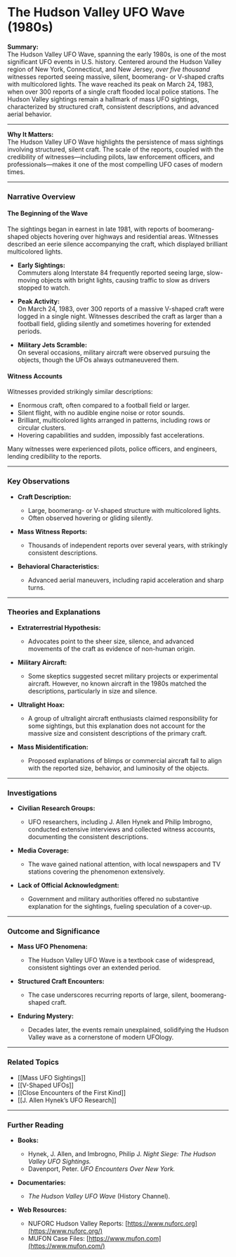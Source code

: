 # The Hudson Valley UFO Wave (1980s)

**Summary:**  
The Hudson Valley UFO Wave, spanning the early 1980s, is one of the most significant UFO events in U.S. history. Centered around the Hudson Valley region of New York, Connecticut, and New Jersey, *over five thousand* witnesses reported seeing massive, silent, boomerang- or V-shaped crafts with multicolored lights. The wave reached its peak on March 24, 1983, when over 300 reports of a single craft flooded local police stations. The Hudson Valley sightings remain a hallmark of mass UFO sightings, characterized by structured craft, consistent descriptions, and advanced aerial behavior.

---

**Why It Matters:**  
The Hudson Valley UFO Wave highlights the persistence of mass sightings involving structured, silent craft. The scale of the reports, coupled with the credibility of witnesses—including pilots, law enforcement officers, and professionals—makes it one of the most compelling UFO cases of modern times.

---

### **Narrative Overview**

#### **The Beginning of the Wave**

The sightings began in earnest in late 1981, with reports of boomerang-shaped objects hovering over highways and residential areas. Witnesses described an eerie silence accompanying the craft, which displayed brilliant multicolored lights.

- **Early Sightings:**  
    Commuters along Interstate 84 frequently reported seeing large, slow-moving objects with bright lights, causing traffic to slow as drivers stopped to watch.
    
- **Peak Activity:**  
    On March 24, 1983, over 300 reports of a massive V-shaped craft were logged in a single night. Witnesses described the craft as larger than a football field, gliding silently and sometimes hovering for extended periods.
    
- **Military Jets Scramble:**  
    On several occasions, military aircraft were observed pursuing the objects, though the UFOs always outmaneuvered them.
    

#### **Witness Accounts**

Witnesses provided strikingly similar descriptions:

- Enormous craft, often compared to a football field or larger.
- Silent flight, with no audible engine noise or rotor sounds.
- Brilliant, multicolored lights arranged in patterns, including rows or circular clusters.
- Hovering capabilities and sudden, impossibly fast accelerations.

Many witnesses were experienced pilots, police officers, and engineers, lending credibility to the reports.

---

### **Key Observations**

- **Craft Description:**
    
    - Large, boomerang- or V-shaped structure with multicolored lights.
    - Often observed hovering or gliding silently.
- **Mass Witness Reports:**
    
    - Thousands of independent reports over several years, with strikingly consistent descriptions.
- **Behavioral Characteristics:**
    
    - Advanced aerial maneuvers, including rapid acceleration and sharp turns.

---

### **Theories and Explanations**

- **Extraterrestrial Hypothesis:**
    
    - Advocates point to the sheer size, silence, and advanced movements of the craft as evidence of non-human origin.
- **Military Aircraft:**
    
    - Some skeptics suggested secret military projects or experimental aircraft. However, no known aircraft in the 1980s matched the descriptions, particularly in size and silence.
- **Ultralight Hoax:**
    
    - A group of ultralight aircraft enthusiasts claimed responsibility for some sightings, but this explanation does not account for the massive size and consistent descriptions of the primary craft.
- **Mass Misidentification:**
    
    - Proposed explanations of blimps or commercial aircraft fail to align with the reported size, behavior, and luminosity of the objects.

---

### **Investigations**

- **Civilian Research Groups:**
    
    - UFO researchers, including J. Allen Hynek and Philip Imbrogno, conducted extensive interviews and collected witness accounts, documenting the consistent descriptions.
- **Media Coverage:**
    
    - The wave gained national attention, with local newspapers and TV stations covering the phenomenon extensively.
- **Lack of Official Acknowledgment:**
    
    - Government and military authorities offered no substantive explanation for the sightings, fueling speculation of a cover-up.

---

### **Outcome and Significance**

- **Mass UFO Phenomena:**
    
    - The Hudson Valley UFO Wave is a textbook case of widespread, consistent sightings over an extended period.
- **Structured Craft Encounters:**
    
    - The case underscores recurring reports of large, silent, boomerang-shaped craft.
- **Enduring Mystery:**
    
    - Decades later, the events remain unexplained, solidifying the Hudson Valley wave as a cornerstone of modern UFOlogy.

---

### **Related Topics**

- [[Mass UFO Sightings]]
- [[V-Shaped UFOs]]
- [[Close Encounters of the First Kind]]
- [[J. Allen Hynek’s UFO Research]]

---

### **Further Reading**

- **Books:**
    
    - Hynek, J. Allen, and Imbrogno, Philip J. _Night Siege: The Hudson Valley UFO Sightings._
    - Davenport, Peter. _UFO Encounters Over New York._
- **Documentaries:**
    
    - _The Hudson Valley UFO Wave_ (History Channel).
- **Web Resources:**
    
    - NUFORC Hudson Valley Reports: [https://www.nuforc.org](https://www.nuforc.org/)
    - MUFON Case Files: [https://www.mufon.com](https://www.mufon.com/)

